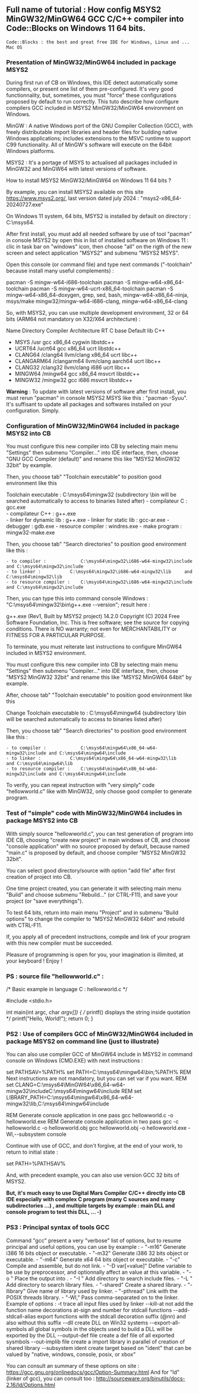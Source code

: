 	 
## Full name of tutorial : How config MSYS2 MinGW32/MinGW64 GCC C/C++ compiler into Code::Blocks on Windows 11 64 bits.

	Code::Blocks : the best and great free IDE for Windows, Linux and ... Mac OS
### Presentation of MinGW32/MinGW64 included in package MSYS2

During first run of CB on Windows, this IDE detect automatically some compilers, or present one list of them pre-configured.
It's very good functionnality, but, sometimes, you must "force" these configurations proposed by default to run correctly.
This tuto describe how configure compilers GCC included in MSYS2 MinGW32/MinGW64 environment on Windows. 

MinGW : A native Windows port of the GNU Compiler Collection (GCC), with freely distributable import libraries and header files for building native Windows applications; includes extensions to the MSVC runtime to support C99 functionality. 
All of MinGW's software will execute on the 64bit Windows platforms.

MSYS2 : It's a portage of MSYS to actualised all packages included in MinGW32 and MinGW64 with latest versions of software.
	 
How to install MSYS2 MinGW32/MinGW64 on Windows 11 64 bits ? 

By example, you can install MSYS2 available on this site https://www.msys2.org/, last version dated july 2024 : 
	"msys2-x86_64-20240727.exe"

On Windows 11 system, 64 bits, MSYS2 is installed by default on directory : C:\msys64.

After first install, you must add all needed software by use of tool "pacman" in console MSYS2 by open this in list of installed software on Windows 11 : clic in task bar on "windows" icon, then choose "all" on the rigth of the new screen and select application "MSYS2" and submenu "MSYS2 MSYS".

Open this console (or command file) and type next commands ("-toolchain" because install many useful complements) :

pacman -S mingw-w64-i686-toolchain
pacman -S mingw-w64-x86_64-toolchain
pacman -S mingw-w64-ucrt-x86_64-toolchain
pacman -S mingw-w64-x86_64-doxygen, grep, sed, bash,  mingw-w64-x86_64-ninja, msys/make mingw32/mingw-w64-i686-clang, 
		mingw-w64-x86_64-clang

So, with MSYS2, you can use multiple development environment, 32 or 64 bits (ARM64 not mandatory on X32/X64 architecture) :

Name		Directory		Compiler	Architecture	RT C base	Default lib C++

- MSYS 		 /usr 	        gcc 		       x86_64 			cygwin 		libstdc++
- UCRT64 		/ucrt64 		gcc 		        x86_64 			ucrt 		         libstdc++
- CLANG64 	/clang64 		llvm/clang 	x86_64 			ucrt 		        libc++
- CLANGARM64 /clangarm64 	llvm/clang 	aarch64 		        ucrt 		        libc++
- CLANG32 	/clang32 		llvm/clang 	i686 			ucrt 		        libc++
- MINGW64 	/mingw64 	gcc 		        x86_64 			msvcrt 		libstdc++
- MINGW32	/mingw32	gcc			i686		                msvcrt		libstdc++

**Warning** : To update with latest versions of software after first install, you must rerun "pacman" in console MSYS2 MSYS like this : "pacman -Syuu". It's suffisant to update all packages and softwares installed on your configuration. Simply.

### Configuration of MinGW32/MinGW64 included in package MSYS2 into CB

You must configure this new compiler into CB by selecting main menu "Settings" then submenu "Compiler..." into IDE interface, then, choose "GNU GCC Compiler (default)" and rename this like "MSYS2 MinGW32 32bit" by example.

Then, you choose tab" "Toolchain executable" to position good environment like this 
			
Toolchain executable : 
	C:\msys64\mingw32 (subdirectory \bin will be searched automatically to access to binaries listed after)
	- compilateur C : 			    gcc.exe  
	- compilateur C++ : 			g++.exe  
	- linker for dynamic lib : 	g++.exe 
	- linker for static lib : 	    gcc-ar.exe
	- debugger :					    gdb.exe
	- resource compiler :			windres.exe
	- make program : 				mingw32-make.exe

Then, you choose tab" "Search directories" to position good environment like this :

	- to compiler : 			C:\msys64\mingw32\i686-w64-mingw32\include and C:\msys64\mingw32\include
	- to linker : 			C:\msys64\mingw32\i686-w64-mingw32\lib 	   and C:\msys64\mingw32\lib
	- to resource compiler : 	C:\msys64\mingw32\i686-w64-mingw32\include and C:\msys64\mingw32\include
	
Then, you can type this into command console Windows : "C:\msys64\mingw32\bin\g++.exe --version"; result here :

g++.exe (Rev1, Built by MSYS2 project) 14.2.0
Copyright (C) 2024 Free Software Foundation, Inc.
This is free software; see the source for copying conditions.  There is NO
warranty; not even for MERCHANTABILITY or FITNESS FOR A PARTICULAR PURPOSE.

To terminate, you must reiterate last instructions to configure MinGW64 included in MSYS2 environment.

You must configure this new compiler into CB by selecting main menu "Settings" then submenu "Compiler..." into IDE interface, then, choose "MSYS2 MinGW32 32bit" and rename this like "MSYS2 MinGW64 64bit" by example.

After, choose tab" "Toolchain executable" to position good environment like this 
			
Change Toolchain executable to : 
	C:\msys64\mingw64 (subdirectory \bin will be searched automatically to access to binaries listed after)

Then, you choose tab" "Search directories" to position good environment like this :

	- to compiler : 			C:\msys64\mingw64\x86_64-w64-mingw32\include and C:\msys64\mingw64\include
	- to linker : 			C:\msys64\mingw64\x86_64-w64-mingw32\lib 	 and C:\msys64\mingw64\lib
	- to resource compiler : 	C:\msys64\mingw64\x86_64-w64-mingw32\include and C:\msys64\mingw64\include

To verify, you can repeat instruction with "very simply" code "hellowworld.c" like with MinGW32, only choose good compiler to generate program.
### Test of "simple" code with MinGW32/MinGW64 includes in package MSYS2 into CB

With simply source "hellowworld.c", you can test generation of program into IDE CB, choosing "create new project" in main windows of CB, and choose "console application" with no source proposed by default, because named "main.c" is proposed by default,  and choose compiler  "MSYS2 MinGW32 32bit".

You can select good directory/source with option "add file" after first creation of project into CB. 

One time project created, you can generate it with selecting main menu "Build" and choose submenu "Rebuild..." (or CTRL-F11), and save your project (or "save everythings").

To test 64 bits, return into main menu "Project" and in submenu "Build options" to change the
compiler to "MSYS2 MinGW32 64bit" and rebuild with  CTRL-F11.

If, you apply all of precedent instructions, compile and link of your program with this new compiler must be succeeded.

Pleasure of programming is open for you, your imagination is illimited, at your keyboard ! Enjoy !

### PS : source file "hellowworld.c" :

/*     Basic example in language C : hellowworld.c      */

#include <stdio.h>

int main(int argc, char *argv[]) {
/* printf() displays the string inside quotation  */
   printf("Hello, World!");
   return 0;
}

### PS2 : Use of compilers GCC of MinGW32/MinGW64 included in package MSYS2 on command line (just to illustrate)

You can also use compiler GCC of MinGW64 include in MSYS2 in command console on Windows (CMD.EXE) with next instructions :

set PATHSAV=%PATH%
set PATH=C:\msys64\mingw64\bin;%PATH%
REM 	Next instructions are not mandatory, but you can set var if you want.
REM  set CLANG=C:\msys64\MinGW64\x86_64-w64-mingw32\includeC:\msys64\mingw64\include
REM  set LIBRARY_PATH=C:\msys64\mingw64\x86_64-w64-mingw32\lib,C:\msys64\mingw64\include

REM     Generate console application in one pass
gcc hellowworld.c -o hellowworld.exe
REM     Generate console application in two pass
gcc -c hellowworld.c -o hellowworld.obj
gcc hellowworld.obj -o hellowworld.exe -Wl,--subsystem console

Continue with use of GCC, and don't forgive, at the end of your work, to return to initial state :

set PATH=%PATHSAV%

And, with precedent example, you can also use version GCC 32 bits of MSYS2.

**But, it's much easy to use Digital Mars Compiler C/C++ directly into CB IDE especially with complex C program (many C sources and many subdirectories ...) , and multiple targets by example : main DLL and console program to test this DLL, ...   -)**

### PS3 : Principal syntax of tools GCC 

Command "gcc" present a very "verbose" list of options, but to resume principal and useful options, you can use 
by example :
	- "-m16" 				Generate i386 16 bits object or executable.
	- "-m32" 				Generate i386 32 bits object or executable.
	- "-m64" 				Generate x64 64 bits object or executable.
	- "-c"                Compile and assemble, but do not link.
	- "-D var[=value]"	Define variable to be use by preprocessor, and optionnally affect an value at this variable.
	- "-o <file>"         Place the output into <file>.
	- "-I <directory>"	Add directory to search include files.
	- "-L <directory>"	Add directory to search library files.
	- "-shared"           Create a shared library.
	- "-llibrary"			Give name of library used by linker.
	- "-pthread"			Link with the POSIX threads library.
	- "-Wl,<options>"     Pass comma-separated <options> on to the linker. Example of options :
							-t 					trace all input files used by linker
							--kill-at			not add the function name decorations at-sign and number for stdcall functions
							--add-stdcall-alias	export functions with the stdcall decoration suffix (@nn) and also without this suffix
							--dll				create DLL on Win32 systems
							--export-all-symbols all global symbols in the objects used to build a DLL will be exported by the DLL
							--output-def file	create a def file of all exported sysmbols
							--out-implib file	create a import library in parallel of creation of shared library
							--subsystem ident 	create target based on "ident" that can be valued by "native, windows, console, posix, or xbox"
							
You can consult an summary of these options on site : https://gcc.gnu.org/onlinedocs/gcc/Option-Summary.html
And for "ld" (linker of gcc), you can consult too : http://sourceware.org/binutils/docs-2.16/ld/Options.html 
